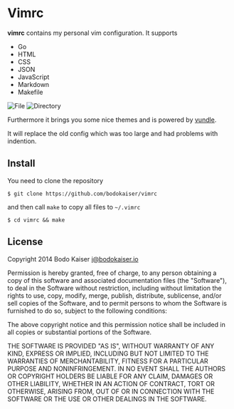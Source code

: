 # Vimrc

**vimrc** contains my personal vim configuration. It supports

* Go
* HTML
* CSS
* JSON
* JavaScript
* Markdown
* Makefile

![File](http://bit.ly/1mK8OGv)
![Directory](http://bit.ly/1mK8mZ1)

Furthermore it brings you some nice themes and is powered by
[vundle](https://github.com/gmarik/vundle.vim).

It will replace the old config which was too large and had problems with
indention.

## Install

You need to clone the repository

    $ git clone https://github.com/bodokaiser/vimrc

and then call `make` to copy all files to `~/.vimrc`

    $ cd vimrc && make

## License

Copyright 2014 Bodo Kaiser <i@bodokaiser.io>

Permission is hereby granted, free of charge, to any person obtaining
a copy of this software and associated documentation files (the
"Software"), to deal in the Software without restriction, including
without limitation the rights to use, copy, modify, merge, publish,
distribute, sublicense, and/or sell copies of the Software, and to
permit persons to whom the Software is furnished to do so, subject to
the following conditions:

The above copyright notice and this permission notice shall be
included in all copies or substantial portions of the Software.

THE SOFTWARE IS PROVIDED "AS IS", WITHOUT WARRANTY OF ANY KIND,
EXPRESS OR IMPLIED, INCLUDING BUT NOT LIMITED TO THE WARRANTIES OF
MERCHANTABILITY, FITNESS FOR A PARTICULAR PURPOSE AND
NONINFRINGEMENT. IN NO EVENT SHALL THE AUTHORS OR COPYRIGHT HOLDERS BE
LIABLE FOR ANY CLAIM, DAMAGES OR OTHER LIABILITY, WHETHER IN AN ACTION
OF CONTRACT, TORT OR OTHERWISE, ARISING FROM, OUT OF OR IN CONNECTION
WITH THE SOFTWARE OR THE USE OR OTHER DEALINGS IN THE SOFTWARE.
